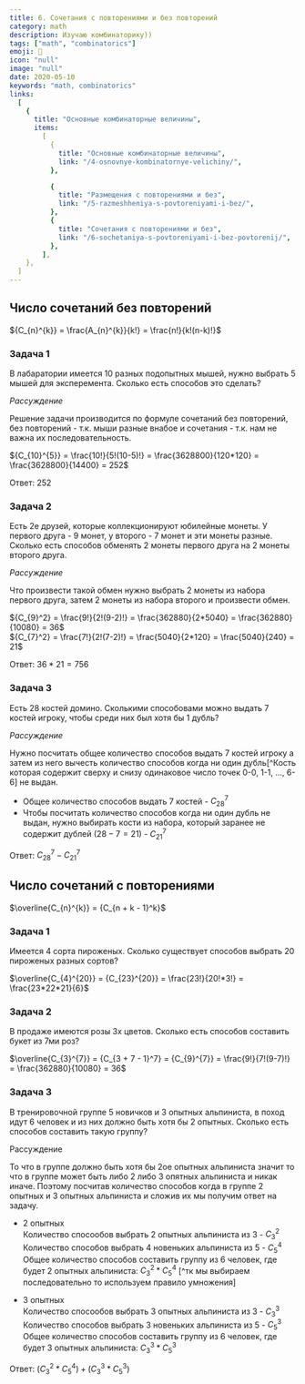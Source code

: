 ```yaml
---
title: 6. Сочетания с повторениями и без повторений
category: math
description: Изучаю комбинаторику))
tags: ["math", "combinatorics"]
emoji: 👾
icon: "null"
image: "null"
date: 2020-05-10
keywords: "math, combinatorics"
links:
  [
    {
      title: "Основные комбинаторные величины",
      items:
        [
          {
            title: "Основные комбинаторные величины",
            link: "/4-osnovnye-kombinatornye-velichiny/",
          },

          {
            title: "Размещения с повторениями и без",
            link: "/5-razmeshheniya-s-povtoreniyami-i-bez/",
          },
          {
            title: "Сочетания с повторениями и без",
            link: "/6-sochetaniya-s-povtoreniyami-i-bez-povtorenij/",
          },
        ],
    },
  ]
---
```


## Число сочетаний без повторений

${C_{n}^{k}} = \frac{A_{n}^{k}}{k!} = \frac{n!}{k!(n-k)!}$

### Задача 1

В лабаратории имеется 10 разных подопытных мышей, нужно выбрать 5 мышей для эксперемента. Сколько есть способов это сделать?

_Рассуждение_

Решение задачи производится по формуле сочетаний без повторений, без повторений - т.к. мыши разные внабое и сочетания - т.к. нам не важна их последовательность.

${C_{10}^{5}} = \frac{10!}{5!(10-5)!} = \frac{3628800}{120*120} = \frac{3628800}{14400} = 252$

Ответ: $252$

### Задача 2

Есть 2е друзей, которые коллекционируют юбилейные монеты. У первого друга - 9 монет, у второго - 7 монет и эти монеты разные. Сколько есть способов обменять 2 монеты первого друга на 2 монеты второго друга.

_Рассуждение_

Что произвести такой обмен нужно выбрать 2 монеты из набора первого друга, затем 2 монеты из набора второго и произвести обмен.

${C_{9}^2} = \frac{9!}{2!(9-2)!} = \frac{362880}{2*5040} = \frac{362880}{10080} = 36$  
${C_{7}^2} = \frac{7!}{2!(7-2)!} = \frac{5040}{2*120} = \frac{5040}{240} = 21$

Ответ: $36 * 21 = 756$

### Задача 3

Есть 28 костей домино. Сколькими способовами можно выдать 7 костей игроку, чтобы среди них был хотя бы 1 дубль?

_Рассуждение_

Нужно посчитать общее количество способов выдать 7 костей игроку а затем из него вычесть количество способов когда ни один дубль[^Кость которая содержит сверху и снизу одинаковое число точек 0-0, 1-1, ..., 6-6] не выдан.

- Общее количество способов выдать 7 костей - ${C_{28}^7}$
- Чтобы посчитать количество способов когда ни один дубль не выдан, нужно выбирать кости из набора, который заранее не содержит дублей ($28 - 7 = 21$) - ${C_{21}^7}$

Ответ: ${C_{28}^7} - {C_{21}^7}$

## Число сочетаний с повторениями

$\overline{C_{n}^{k}} = {C_{n + k - 1}^k}$

### Задача 1

Имеется 4 сорта пироженых. Сколько существует способов выбрать 20 пироженых разных сортов?

$\overline{C_{4}^{20}} = {C_{23}^{20}} = \frac{23!}{20!*3!} = \frac{23*22*21}{6}$

### Задача 2

В продаже имеются розы 3х цветов. Сколько есть способов составить букет из 7ми роз?

$\overline{C_{3}^{7}} = {C_{3 + 7 - 1}^7} = {C_{9}^{7}} = \frac{9!}{7!(9-7)!} = \frac{362880}{10080} = 36$

### Задача 3

В тренировочной группе 5 новичков и 3 опытных альпиниста, в поход идут 6 человек и из них должно быть хотя бы 2 опытных.
Сколько есть способов составить такую группу?

Рассуждение

То что в группе должно быть хотя бы 2ое опытных альпиниста значит то что в группе может быть либо 2 либо 3 опятных альпиниста и никак иначе. Поэтому посчитав количество способов когда в группе 2 опытных и 3 опытных альпиниста и сложив их мы получим ответ на задачу.

- 2 опытных  
  Количество спосообов выбрать 2 опытных альпиниста из 3 - ${C_{3}^2}$  
  Количество способов выбрать 4 новеньких альпиниста из 5 - ${C_{5}^4}$
  Общее количество способов составить группу из 6 человек, где будет 2 опытных альпиниста: ${C_{3}^2} * {C_{5}^4}$ [^тк мы выбираем последовательно то используем правило умножения]

- 3 опытных  
  Количество спосообов выбрать 3 опытных альпиниста из 3 - ${C_{3}^3}$  
  Количество способов выбрать 3 новеньких альпиниста из 5 - ${C_{5}^3}$  
  Общее количество способов составить группу из 6 человек, где будет 3 опытных альпиниста: ${C_{3}^3} * {C_{5}^3}$

Ответ: $({C_{3}^2} * {C_{5}^4}) + ({C_{3}^3} * {C_{5}^3})$
